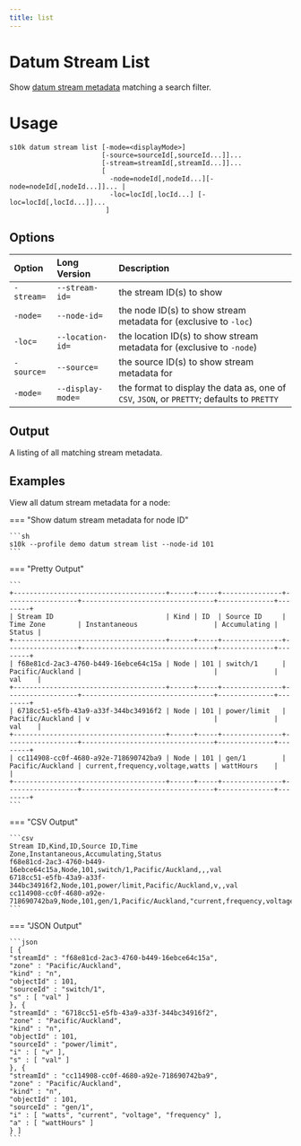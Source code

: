 ```yaml
---
title: list
---
```

# Datum Stream List

Show [datum stream metadata][datum-stream-meta] matching a search filter.

# Usage

```
s10k datum stream list [-mode=<displayMode>]
                       [-source=sourceId[,sourceId...]]...
					   [-stream=streamId[,streamId...]]...
					   [
						 -node=nodeId[,nodeId...][-node=nodeId[,nodeId...]]... |
						 -loc=locId[,locId...] [-loc=locId[,locId...]]...
						]
```

## Options

<div markdown="1" class="options-explicit-col-widths">

| Option | Long Version | Description |
|:-------|:-------------|:------------|
| `-stream=` | `--stream-id=` | the stream ID(s) to show |
| `-node=` | `--node-id=` | the node ID(s) to show stream metadata for (exclusive to `-loc`) |
| `-loc=` | `--location-id=` | the location ID(s) to show stream metadata for (exclusive to `-node`) |
| `-source=` | `--source=` | the source ID(s) to show stream metadata for |
| `-mode=` | `--display-mode=` | the format to display the data as, one of `CSV`, `JSON`, or `PRETTY`; defaults to `PRETTY` |

</div>

## Output

A listing of all matching stream metadata.

## Examples

View all datum stream metadata for a node:

=== "Show datum stream metadata for node ID"

	```sh
	s10k --profile demo datum stream list --node-id 101
	```

=== "Pretty Output"

	```
	+--------------------------------------+------+-----+---------------+------------------+---------------------------------+--------------+--------+
	| Stream ID                            | Kind | ID  | Source ID     | Time Zone        | Instantaneous                   | Accumulating | Status |
	+--------------------------------------+------+-----+---------------+------------------+---------------------------------+--------------+--------+
	| f68e81cd-2ac3-4760-b449-16ebce64c15a | Node | 101 | switch/1      | Pacific/Auckland |                                 |              | val    |
	+--------------------------------------+------+-----+---------------+------------------+---------------------------------+--------------+--------+
	| 6718cc51-e5fb-43a9-a33f-344bc34916f2 | Node | 101 | power/limit   | Pacific/Auckland | v                               |              | val    |
	+--------------------------------------+------+-----+---------------+------------------+---------------------------------+--------------+--------+
	| cc114908-cc0f-4680-a92e-718690742ba9 | Node | 101 | gen/1         | Pacific/Auckland | current,frequency,voltage,watts | wattHours    |        |
	+--------------------------------------+------+-----+---------------+------------------+---------------------------------+--------------+--------+
	```

=== "CSV Output"

	```csv
	Stream ID,Kind,ID,Source ID,Time Zone,Instantaneous,Accumulating,Status
	f68e81cd-2ac3-4760-b449-16ebce64c15a,Node,101,switch/1,Pacific/Auckland,,,val
	6718cc51-e5fb-43a9-a33f-344bc34916f2,Node,101,power/limit,Pacific/Auckland,v,,val
	cc114908-cc0f-4680-a92e-718690742ba9,Node,101,gen/1,Pacific/Auckland,"current,frequency,voltage,watts",wattHours,
	```

=== "JSON Output"

	```json
	[ {
	"streamId" : "f68e81cd-2ac3-4760-b449-16ebce64c15a",
	"zone" : "Pacific/Auckland",
	"kind" : "n",
	"objectId" : 101,
	"sourceId" : "switch/1",
	"s" : [ "val" ]
	}, {
	"streamId" : "6718cc51-e5fb-43a9-a33f-344bc34916f2",
	"zone" : "Pacific/Auckland",
	"kind" : "n",
	"objectId" : 101,
	"sourceId" : "power/limit",
	"i" : [ "v" ],
	"s" : [ "val" ]
	}, {
	"streamId" : "cc114908-cc0f-4680-a92e-718690742ba9",
	"zone" : "Pacific/Auckland",
	"kind" : "n",
	"objectId" : 101,
	"sourceId" : "gen/1",
	"i" : [ "watts", "current", "voltage", "frequency" ],
	"a" : [ "wattHours" ]
	} ]
	```

[datum-stream-meta]: https://github.com/SolarNetwork/solarnetwork/wiki/SolarNet-API-global-objects#datum-stream-metadata
